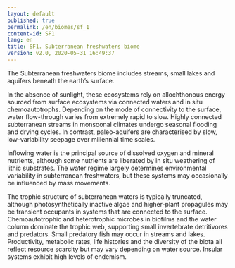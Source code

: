 ```yaml
---
layout: default
published: true
permalink: /en/biomes/sf_1
content-id: SF1
lang: en
title: SF1. Subterranean freshwaters biome
version: v2.0, 2020-05-31 16:49:37
---
```


The Subterranean freshwaters biome includes streams, small lakes and aquifers beneath the earth’s surface. 

In the absence of sunlight, these ecosystems rely on allochthonous energy sourced from surface ecosystems via connected waters and in situ chemoautotrophs. Depending on the mode of connectivity to the surface, water flow-through varies from extremely rapid to slow. Highly connected subterranean streams in monsoonal climates undergo seasonal flooding and drying cycles. In contrast, paleo-aquifers are characterised by slow, low-variability seepage over millennial time scales. 

Inflowing water is the principal source of dissolved oxygen and mineral nutrients, although some nutrients are liberated by in situ weathering of lithic substrates. The water regime largely determines environmental variability in subterranean freshwaters, but these systems may occasionally be influenced by mass movements. 

The trophic structure of subterranean waters is typically truncated, although photosynthetically inactive algae and higher-plant propagules may be transient occupants in systems that are connected to the surface. Chemoautotrophic and heterotrophic microbes in biofilms and the water column dominate the trophic web, supporting small invertebrate detritivores and predators. Small predatory fish may occur in streams and lakes. Productivity, metabolic rates, life histories and the diversity of the biota all reflect resource scarcity but may vary depending on water source. Insular systems exhibit high levels of endemism.
